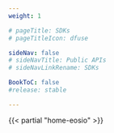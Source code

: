 ```yaml
---
weight: 1

# pageTitle: SDKs
# pageTitleIcon: dfuse

sideNav: false
# sideNavTitle: Public APIs
# sideNavLinkRename: SDKs

BookToC: false
#release: stable

---
```


{{< partial "home-eosio" >}}

